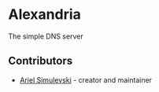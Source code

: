 # Alexandria

The simple DNS server

## Contributors

- [Ariel Simulevski](https://github.com/Azer0s) - creator and maintainer
